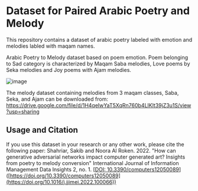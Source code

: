 # Dataset for Paired Arabic Poetry and Melody

This repository contains a dataset of arabic poetry labeled with emotion and melodies labled with maqam names.

Arabic Poetry to Melody dataset based on poem emotion.
Poem belonging to Sad category is characterized by Maqam Saba melodies, Love poems by Seka melodies and Joy poems with Ajam melodies.

![image](https://user-images.githubusercontent.com/47560178/119216289-eeb34280-bae3-11eb-9d48-745ed5cc644a.png)

The melody dataset containing melodies from 3 maqam classes, Saba, Seka, and Ajam can be downloaded from:
https://drive.google.com/file/d/1H4qeIwYaT5XqRn760b4LIKlt39jZ3u1S/view?usp=sharing

## Usage and Citation
If you use this dataset in your research or any other work, please cite the following paper:
Shahriar, Sakib and Noora Al Roken. 2022. "How can generative adversarial networks impact computer generated art? Insights from poetry to melody conversion" International Journal of Information Management Data Insights 2, no. 1. [[DOI: 10.3390/computers12050089](https://doi.org/10.1016/j.jjimei.2022.100066)]([https://doi.org/10.3390/computers12050089](https://doi.org/10.1016/j.jjimei.2022.100066))
